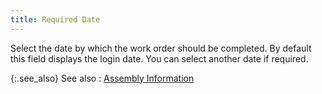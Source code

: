 ```yaml
---
title: Required Date
---
```



Select the date by which the work order should be completed. By default  this field displays the login date. You can select another date if required.


{:.see_also}
See also
: [Assembly  Information](JavaScript:RelatedTopics1.Click())<!--Metadata type="DesignerControl" startspan
<object CLASSID="clsid:ADB880A6-D8FF-11CF-9377-00AA003B7A11"
	ID=RelatedTopics1
	TYPE="application/x-oleobject">
</object>-->

<object classid="clsid:ADB880A6-D8FF-11CF-9377-00AA003B7A11" id="RelatedTopics1" type="application/x-oleobject"> 
 <param name="Command" value="Related Topics">
<param name="Window" value="second">
<param name="Item1" value="Assembly Information;{{site.ba_chm}}/prod-asm/creating-wo/wo-details/assembly_information_work_order_profile_assembly_contents.html">
</object><!--Metadata type="DesignerControl" endspan-->
